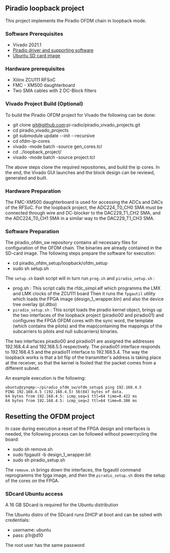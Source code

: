 ## Piradio loopback project

This project implements the Piradio OFDM chain in loopback mode.

### Software Prerequisites

 * Vivado 2021.1
 * [Piradio driver and supporting software](https://github.com/pi-radio/piradio_ofdm_sw.git)
 * [Ubuntu SD card image](https://pi-radio.atlassian.net/wiki/spaces/CRS/pages/36503553/Piradio+OFDM+loopback+project)

### Hardware prerequisites

* Xilinx ZCU111 RFSoC
* FMC - XM500 daughterboard
* Two SMA cables with 2 DC-Block filters

### Vivado Project Build (Optional)

To build the Piradio OFDM project for Vivado the following can be done:

* git clone git@github.com:pi-radio/piradio_vivado_projects.git
* cd piradio_vivado_projects
* git submodule update --init --recursive
* cd ofdm-ip-cores
* vivado -mode batch -source gen_cores.tcl
* cd ../loopback_project/
* vivado -mode batch -source project.tcl

The above steps clone the required repositories, and build the ip cores. In the end, the Vivado GUI launches and the block design can be reviewd, generated and built.

### Hardware Preparation

The FMC-XM500 daughterboard is used for accessing the ADCs and DACs of the RFSoC. For the loopback project, the ADC224_T0_CH0 SMA must be connected through wire and DC-blocker to the DAC229_T1_CH2 SMA,
and the ADC224_T0_CH1 SMA in a similar way to the DAC229_T1_CH3 SMA.

### Software Preparation

The piradio_ofdm_sw repository contains all necessary files for configuration of the OFDM chain. The binaries are already contained in the SD-card image. The following steps prepare the software for execution:

* cd piradio_ofdm_setup/loopback/ofdm_setup
* sudo sh setup.sh

The ``setup.sh`` bash script will in turn run ``prog.sh`` and ``piradio_setup.sh`` :

* prog.sh : This script calls the rfdc_simpl.elf which programms the LMX and LMK clocks of the ZCU111 board
  Then it runs the ``fpgautil`` utility which loads the FPGA image (design_1_wrapper.bin) and also the device tree overlay (pl.dtbo)
* ``piradio_setup.sh`` : This script loads the piradio kernel object, brings up the two interfaces of the loopback project (piradio00 and piradio01)
and configures the FPGA OFDM cores with the sync word, the template (which contains the pilots) and the map(containing the mappings of the subcarriers to pilots
and null subcarriers) binaries.

The two interfaces piradio00 and piradio01 are assigned the addresses 192.168.4.4 and 192.168.5.5 respectively. The piradio01 interface responds to 192.168.4.5 and the piradio11
interface to 192.168.5.4. The way the loopback works is that a bit flip of the transmitter's address is taking place at the receiver, so that the kernel is fooled that the packet comes from a 
different subnet.

An example execution is the following:
```
ubuntu@zynqmp:~/piradio_ofdm_sw/ofdm_setup$ ping 192.168.4.5
PING 192.168.4.5 (192.168.4.5) 56(84) bytes of data.
64 bytes from 192.168.4.5: icmp_seq=1 ttl=64 time=0.422 ms
64 bytes from 192.168.4.5: icmp_seq=2 ttl=64 time=0.386 ms

```
## Resetting the OFDM project

In case during execution a reset of the FPGA design and interfaces is needed, the following process can be followed without powercycling the board:
* sudo sh remove.sh
* sudo fpgautil -b design_1_wrapper.bit
* sudo sh piradio_setup.sh

The `` remove.sh `` brings down the interfaces, the fpgautil command reprogramms the fpga image, and then the ``piradio_setup.sh`` does the setup of the cores on the FPGA.

### SDcard Ubuntu access

A 16 GB SDcard is required for the Ubuntu distribution

  The Ubuntu distro of the SDcard runs DHCP at boot and can be sshed with credentials: 
  * username: ubuntu
  * pass: p1r@d10
  
  The root user has the same password 
